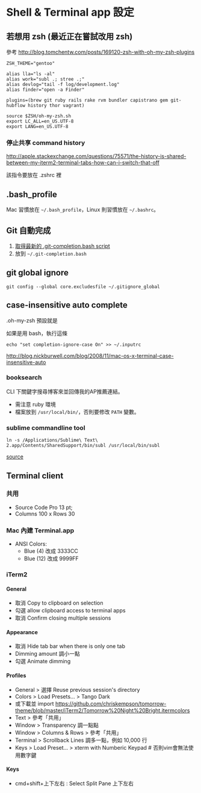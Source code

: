 # Shell & Terminal app 設定

## 若想用 zsh (最近正在嘗試改用 zsh)

參考 http://blog.tomchentw.com/posts/169120-zsh-with-oh-my-zsh-plugins

    ZSH_THEME="gentoo"

    alias lla="ls -al"
    alias work="subl .; stree .;"
    alias devlog="tail -f log/development.log"
    alias finder="open -a Finder"

    plugins=(brew git ruby rails rake rvm bundler capistrano gem git-hubflow history thor vagrant)

    source $ZSH/oh-my-zsh.sh
    export LC_ALL=en_US.UTF-8
    export LANG=en_US.UTF-8

### 停止共享 command history

http://apple.stackexchange.com/questions/75571/the-history-is-shared-between-my-iterm2-terminal-tabs-how-can-i-switch-that-off

該指令要放在 .zshrc 裡

## .bash_profile

Mac 習慣放在 `~/.bash_profile`，Linux 則習慣放在 `~/.bashrc`。

## Git 自動完成
1. [取得最新的 .git-completion.bash script](http://git.kernel.org/cgit/git/git.git/plain/contrib/completion/)
2. 放到 `~/.git-completion.bash`

## git global ignore
    git config --global core.excludesfile ~/.gitignore_global

## case-insensitive auto complete

.oh-my-zsh 預設就是

如果是用 bash，執行這條

    echo "set completion-ignore-case On" >> ~/.inputrc

http://blog.nickburwell.com/blog/2008/11/mac-os-x-terminal-case-insensitive-auto

### booksearch
CLI 下關鍵字搜尋博客來並回傳我的AP推薦連結。

* 需注意 ruby 環境
* 檔案放到 `/usr/local/bin/`，否則要修改 `PATH` 變數。

### sublime commandline tool

    ln -s /Applications/Sublime\ Text\ 2.app/Contents/SharedSupport/bin/subl /usr/local/bin/subl

[source](https://gist.github.com/olivierlacan/1195304)

## Terminal client
### 共用
* Source Code Pro 13 pt;
* Columns 100 x Rows 30

### Mac 內建 Terminal.app
* ANSI Colors:
  * Blue (4) 改成 3333CC
  * Blue (12) 改成 9999FF

### iTerm2
#### General
* 取消 Copy to clipboard on selection
* 勾選 allow clipboard access to terminal apps
* 取消 Confirm closing multiple sessions

#### Appearance
* 取消 Hide tab bar when there is only one tab
* Dimming amount 調小一點
* 勾選 Animate dimming

#### Profiles
* General > 選擇 Reuse previous session's directory
* Colors > Load Presets... > Tango Dark
* 或下載並 import https://github.com/chriskempson/tomorrow-theme/blob/master/iTerm2/Tomorrow%20Night%20Bright.itermcolors
* Text > 參考「共用」
* Window > Transparency 調一點點
* Window > Columns & Rows > 參考「共用」
* Terminal > Scrollback Lines 調多一點，例如 10,000 行
* Keys > Load Preset... > xterm with Numberic Keypad # 否則vim會無法使用數字鍵

#### Keys
  * cmd+shift+上下左右 : Select Split Pane 上下左右
